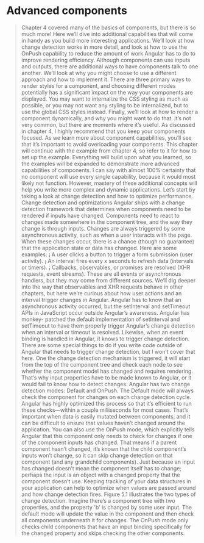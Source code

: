 # Advanced components
> Chapter 4 covered many of the basics of components, but there is so much more!
Here we’ll dive into additional capabilities that will come in handy as you build
more interesting applications.
We’ll look at how change detection works in more detail, and look at how to use
the OnPush capability to reduce the amount of work Angular has to do to improve
rendering efficiency.
Although components can use inputs and outputs, there are additional ways to
have components talk to one another. We’ll look at why you might choose to use a
different approach and how to implement it.
There are three primary ways to render styles for a component, and choosing
different modes potentially has a significant impact on the way your components are
displayed. You may want to internalize the CSS styling as much as possible, or you may
not want any styling to be internalized, but to use the global CSS styles instead.
Finally, we’ll look at how to render a component dynamically, and why you might
want to do that. It’s not very common, but there are moments where it’s useful.
As discussed in chapter 4, I highly recommend that you keep your components
focused. As we learn more about component capabilities, you’ll see that it’s important
to avoid overloading your components.
This chapter will continue with the example from chapter 4, so refer to it for how to
set up the example. Everything will build upon what you learned, so the examples will
be expanded to demonstrate more advanced capabilities of components.
I can say with almost 100% certainty that no component will use every single capability,
because it would most likely not function. However, mastery of these additional concepts
will help you write more complex and dynamic applications. Let’s start by taking a
look at change detection and how to optimize performance.
Change detection and optimizations
Angular ships with a change detection framework that determines when components
need to be rendered if inputs have changed. Components need to react to changes
made somewhere in the component tree, and the way they change is through inputs.
Changes are always triggered by some asynchronous activity, such as when a user
interacts with the page. When these changes occur, there is a chance (though no guarantee)
that the application state or data has changed. Here are some examples:
¡ A user clicks a button to trigger a form submission (user activity).
¡ An interval fires every x seconds to refresh data (intervals or timers).
¡ Callbacks, observables, or promises are resolved (XHR requests, event streams).
These are all events or asynchronous handlers, but they may come from different
sources. We’ll dig deeper into the way that observables and XHR requests behave in
other chapters, but here we’re curious about how user actions and an interval trigger
changes in Angular.
Angular has to know that an asynchronous activity occurred, but the setInterval and
setTimeout APIs in JavaScript occur outside Angular’s awareness. Angular has monkey-
patched the default implementation of setInterval and setTimeout to have them
properly trigger Angular’s change detection when an interval or timeout is resolved.
Likewise, when an event binding is handled in Angular, it knows to trigger change
detection. There are some special things to do if you write code outside of Angular that
needs to trigger change detection, but I won’t cover that here.
One the change detection mechanism is triggered, it will start from the top of
the component tree and check each node to see whether the component model has
changed and requires rendering. That’s why input properties have to be made known
to Angular, or it would fail to know how to detect changes.
Angular has two change detection modes: Default and OnPush. The Default mode
will always check the component for changes on each change detection cycle. Angular
has highly optimized this process so that it’s efficient to run these checks—within
a couple milliseconds for most cases. That’s important when data is easily mutated
between components, and it can be difficult to ensure that values haven’t changed
around the application.
You can also use the OnPush mode, which explicitly tells Angular that this component
only needs to check for changes if one of the component inputs has changed. That
means if a parent component hasn’t changed, it’s known that the child component’s
inputs won’t change, so it can skip change detection on that component (and any grandchild
components). Just because an input has changed doesn’t mean the component
itself has to change; perhaps the input is an object with a changed property that the
component doesn’t use. Keeping tracking of your data structures in your application can
help to optimize when values are passed around and how change detection fires.
Figure 5.1 illustrates the two types of change detection. Imagine there’s a component
tree with two properties, and the property 'b' is changed by some user input. The
default mode will update the value in the component and then check all components
underneath it for changes. The OnPush mode only checks child components that have
an input binding specifically for the changed property and skips checking the other
components.